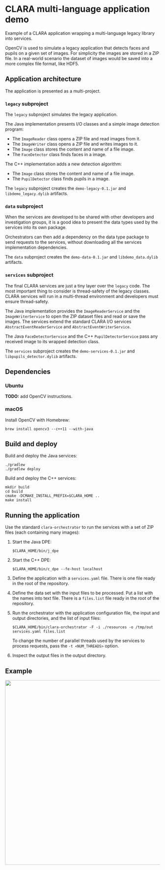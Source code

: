 # CLARA multi-language application demo

Example of a CLARA application wrapping a multi-language legacy library into services.

OpenCV is used to simulate a legacy application that detects faces and pupils
on a given set of images. For simplicity the images are stored in a ZIP file.
In a real-world scenario the dataset of images would be saved into a more
complex file format, like HDF5.


## Application architecture

The application is presented as a multi-project.

### `legacy` subproject

The `legacy` subproject simulates the legacy application.

The Java implementation presents I/O classes and a simple image detection
program:

  * The `ImageReader` class opens a ZIP file and read images from it.
  * The `ImageWriter` class opens a ZIP file and writes images to it.
  * The `Image` class stores the content and name of a file image.
  * The `FaceDetector` class finds faces in a image.

The C++ implementation adds a new detection algorithm:

  * The `Image` class stores the content and name of a file image.
  * The `PupilDetector` class finds pupils in a image.

The `legacy` subproject creates the `demo-legacy-0.1.jar` and
`libdemo_legacy.dylib` artifacts.

### `data` subproject

When the services are developed to be shared with other developers and
investigation groups, it is a good idea to present the data types used by the
services into its own package.

Orchestrators can then add a dependency on the data type package to send
requests to the services, without downloading all the services implementation
dependencies.

The `data` subproject creates the `demo-data-0.1.jar` and `libdemo_data.dylib`
artifacts.

### `services` subproject

The final CLARA services are just a tiny layer over the `legacy` code.
The most important thing to consider is thread-safety of the legacy classes.
CLARA services will run in a multi-thread environment and developers must
ensure thread-safety.

The Java implementation provides the `ImageReaderService` and the
`ImageWriterService` to open the ZIP dataset files and read or save the
images. The services extend the standard CLARA I/O services
`AbstractEventReaderService` and `AbstractEventWriterService`.

The Java `FaceDetectorService` and the C++ `PupilDetectorService` pass any
received image to its wrapped detection class.

The `services` subproject creates the `demo-services-0.1.jar` and
`libpupils_detector.dylib` artifacts.


## Dependencies

### Ubuntu

**TODO:** add OpenCV instructions.

### macOS

Install OpenCV with Homebrew:

    brew install opencv3 --c++11 --with-java


## Build and deploy

Build and deploy the Java services:

    ./gradlew
    ./gradlew deploy

Build and deploy the C++ services:

    mkdir build
    cd build
    cmake -DCMAKE_INSTALL_PREFIX=$CLARA_HOME ..
    make install


## Running the application

Use the standard `clara-orchestrator` to run the services with a set of ZIP
files (each containing many images):

 1. Start the Java DPE:

        $CLARA_HOME/bin/j_dpe

 2. Start the C++ DPE:

        $CLARA_HOME/bin/c_dpe --fe-host localhost

 3. Define the application with a `services.yaml` file.
    There is one file ready in the root of the repository.

 4. Define the data set with the input files to be processed.
    Put a list with the names into text file.
    There is a `files.list` file ready in the root of the repository.

 5. Run the orchestrator with the application configuration file,
    the input and output directories, and the list of input files:

        $CLARA_HOME/bin/clara-orchestrator -F -i ./resources -o /tmp/out services.yaml files.list

    To change the number of parallel threads used by the services to process
    requests, pass the `-t <NUM_THREADS>` option.

 6. Inspect the output files in the output directory.


## Example

<a href="https://asciinema.org/a/e4k49sl0l92357oinl294xu3a" target="_blank"><img src="https://asciinema.org/a/e4k49sl0l92357oinl294xu3a.png" width="600"/></a>
